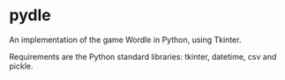# pydle
An implementation of the game Wordle in Python, using Tkinter.

Requirements are the Python standard libraries: tkinter, datetime, csv and pickle.
